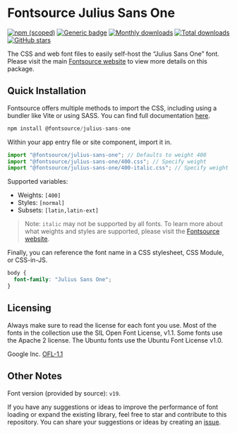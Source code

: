 # Fontsource Julius Sans One

[![npm (scoped)](https://img.shields.io/npm/v/@fontsource/julius-sans-one?color=brightgreen)](https://www.npmjs.com/package/@fontsource/julius-sans-one) [![Generic badge](https://img.shields.io/badge/fontsource-passing-brightgreen)](https://github.com/fontsource/fontsource) [![Monthly downloads](https://badgen.net/npm/dm/@fontsource/julius-sans-one)](https://github.com/fontsource/fontsource) [![Total downloads](https://badgen.net/npm/dt/@fontsource/julius-sans-one)](https://github.com/fontsource/fontsource) [![GitHub stars](https://img.shields.io/github/stars/fontsource/fontsource.svg?style=social&label=Star)](https://github.com/fontsource/fontsource/stargazers)

The CSS and web font files to easily self-host the “Julius Sans One” font. Please visit the main [Fontsource website](https://fontsource.org/fonts/julius-sans-one) to view more details on this package.

## Quick Installation

Fontsource offers multiple methods to import the CSS, including using a bundler like Vite or using SASS. You can find full documentation [here](https://fontsource.org/docs/getting-started/introduction).

```javascript
npm install @fontsource/julius-sans-one
```

Within your app entry file or site component, import it in.

```javascript
import "@fontsource/julius-sans-one"; // Defaults to weight 400
import "@fontsource/julius-sans-one/400.css"; // Specify weight
import "@fontsource/julius-sans-one/400-italic.css"; // Specify weight and style
```

Supported variables:
- Weights: `[400]`
- Styles: `[normal]`
- Subsets: `[latin,latin-ext]`

> Note: `italic` may not be supported by all fonts. To learn more about what weights and styles are supported, please visit the [Fontsource website](https://fontsource.org/fonts/julius-sans-one).

Finally, you can reference the font name in a CSS stylesheet, CSS Module, or CSS-in-JS.

```css
body {
  font-family: "Julius Sans One";
}
```

## Licensing
Always make sure to read the license for each font you use. Most of the fonts in the collection use the SIL Open Font License, v1.1. Some fonts use the Apache 2 license. The Ubuntu fonts use the Ubuntu Font License v1.0.

Google Inc.
[OFL-1.1](http://scripts.sil.org/OFL)

## Other Notes
Font version (provided by source): `v19`.

If you have any suggestions or ideas to improve the performance of font loading or expand the existing library, feel free to star and contribute to this repository. You can share your suggestions or ideas by creating an [issue](https://github.com/fontsource/fontsource/issues).
